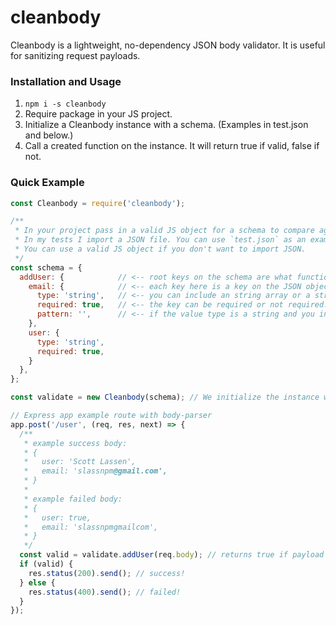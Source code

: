 # cleanbody
Cleanbody is a lightweight, no-dependency JSON body validator. It is useful for sanitizing request payloads.

### Installation and Usage

1. `npm i -s cleanbody`
2. Require package in your JS project.
3. Initialize a Cleanbody instance with a schema. (Examples in test.json and below.)
4. Call a created function on the instance. It will return true if valid, false if not.

### Quick Example

```js
const Cleanbody = require('cleanbody');

/**
 * In your project pass in a valid JS object for a schema to compare against incoming payloads.
 * In my tests I import a JSON file. You can use `test.json` as an example for that.
 * You can use a valid JS object if you don't want to import JSON.
 */
const schema = {
  addUser: {            // <-- root keys on the schema are what functions you will call later. ex. validate.addUser()
    email: {            // <-- each key here is a key on the JSON object you are validating
      type: 'string',   // <-- you can include an string array or a string of what type(s) you allow for this value
      required: true,   // <-- the key can be required or not required. but if it is defined it must meet all criteria
      pattern: '',      // <-- if the value type is a string and you include a pattern in the schema it will validate it
    },
    user: {
      type: 'string',
      required: true,
    }
  },
};

const validate = new Cleanbody(schema); // We initialize the instance with a schema

// Express app example route with body-parser
app.post('/user', (req, res, next) => {
  /**
   * example success body:
   * {
   *   user: 'Scott Lassen',
   *   email: 'slassnpm@gmail.com',
   * }
   *
   * example failed body:
   * {
   *   user: true,
   *   email: 'slassnpmgmailcom',
   * }
   */
  const valid = validate.addUser(req.body); // returns true if payload is validated
  if (valid) {
    res.status(200).send(); // success!
  } else {
    res.status(400).send(); // failed!
  }
});
```
